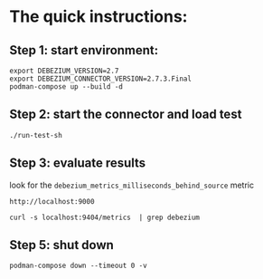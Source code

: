 # The quick instructions:

## Step 1: start environment:

```
export DEBEZIUM_VERSION=2.7
export DEBEZIUM_CONNECTOR_VERSION=2.7.3.Final
podman-compose up --build -d
```

## Step 2: start the connector and load test
```
./run-test-sh
```

## Step 3: evaluate results

look for the `debezium_metrics_milliseconds_behind_source` metric

```
http://localhost:9000
```

```
curl -s localhost:9404/metrics  | grep debezium
```

## Step 5: shut down

```
podman-compose down --timeout 0 -v
```



